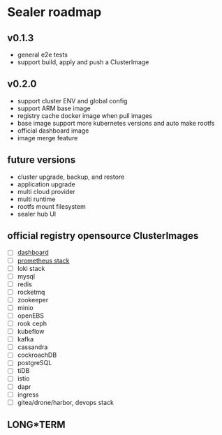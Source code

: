 # Sealer roadmap

## v0.1.3

* general e2e tests
* support build, apply and push a ClusterImage

## v0.2.0

* support cluster ENV and global config
* support ARM base image
* registry cache docker image when pull images
* base image support more kubernetes versions and auto make rootfs
* official dashboard image
* image merge feature

## future versions

* cluster upgrade, backup, and restore
* application upgrade
* multi cloud provider
* multi runtime
* rootfs mount filesystem
* sealer hub UI

## official registry opensource ClusterImages

* [ ] [dashboard](https://github.com/kubernetes/dashboard)
* [ ] [prometheus stack](https://github.com/prometheus-operator/kube-prometheus)
* [ ] loki stack
* [ ] mysql
* [ ] redis
* [ ] rocketmq
* [ ] zookeeper
* [ ] minio
* [ ] openEBS
* [ ] rook ceph
* [ ] kubeflow
* [ ] kafka
* [ ] cassandra
* [ ] cockroachDB
* [ ] postgreSQL
* [ ] tiDB
* [ ] istio
* [ ] dapr
* [ ] ingress
* [ ] gitea/drone/harbor, devops stack

## LONG*TERM



